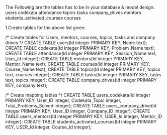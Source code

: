 The Following are the tables has to be in your database & model deisgn:
users
codekata
attendance
topics
tasks
company_drives
mentors
students_activated_courses
courses

1.Create tables for the above list given:

/* Create tables for Users, mentors, courses, topics, tasks and company drives */
CREATE TABLE users(Id integer PRIMARY KEY, Name text);
CREATE TABLE codekata(Id integer PRIMARY KEY, Problem_Name text);
CREATE TABLE attendance(Id integer PRIMARY KEY, Session_Name text, User_Id integer);
CREATE TABLE mentors(Id integer PRIMARY KEY, Mentor_Name text);
CREATE TABLE courses(Id integer PRIMARY KEY, Course_Name text);
CREATE TABLE topics(Id integer PRIMARY KEY, topics text, courses integer);
CREATE TABLE tasks(Id integer PRIMARY KEY, tasks text, topics integer);
CREATE TABLE company_drives(Id integer PRIMARY KEY, company text);

/* Create mapping tables */
CREATE TABLE users_codekata(Id integer PRIMARY KEY, User_ID integer, Codekata_Topic integer, Total_Problems_Solved integer);
CREATE TABLE users_company_drive(Id integer PRIMARY KEY, User_ID integer, Company_ID integer);
CREATE TABLE users_mentors(Id integer PRIMARY KEY, USER_Id integer, Mentor_ID integer);
CREATE TABLE students_activated_courses(Id integer PRIMARY KEY, USER_Id integer, Course_Id integer);


